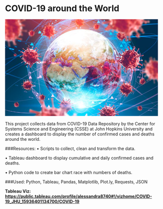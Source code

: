 # COVID-19 around the World

![covid-19](img/covid-19.jpg)

This project collects data from COVID-19 Data Repository by the Center for Systems Science and Engineering (CSSE) at John Hopkins University and creates a dashboard to display the number of confirmed cases and deaths around the world.

###Resources:
  •	Scripts to collect, clean and transform the data.

  •	Tableau dashboard to display cumulative and daily confirmed cases and deaths. 

  •	Python code to create bar chart race with numbers of deaths.



###Used: 
Python, Tableau, Pandas, Matplotlib, Plot.ly, Requests, JSON



<b>Tableau Viz:
https://public.tableau.com/profile/alessandra8740#!/vizhome/COVID-19_JHU_15936401134700/COVID-19
